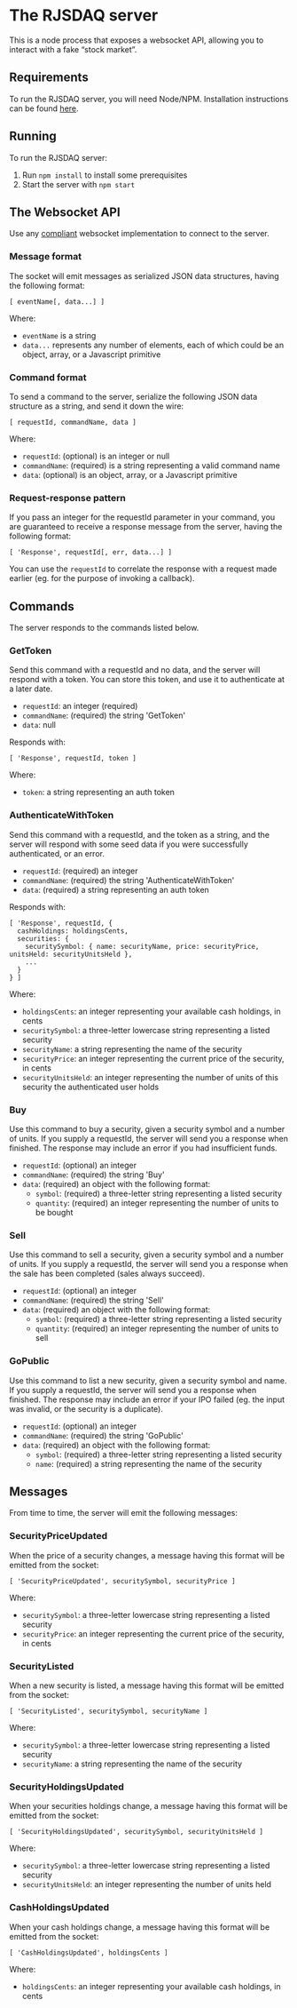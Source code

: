 # The RJSDAQ server

This is a node process that exposes a websocket API, allowing you to interact with a fake “stock market”.

## Requirements

To run the RJSDAQ server, you will need Node/NPM. Installation instructions can be found [here](http://nodejs.org/download/).

## Running

To run the RJSDAQ server:

1. Run `npm install` to install some prerequisites
2. Start the server with `npm start`

## The Websocket API

Use any [compliant](https://github.com/einaros/ws#protocol-support) websocket implementation to connect to the server.

### Message format

The socket will emit messages as serialized JSON data structures, having the following format:

    [ eventName[, data...] ]

Where:

* `eventName` is a string
* `data...` represents any number of elements, each of which could be an object, array, or a Javascript primitive

### Command format

To send a command to the server, serialize the following JSON data structure as a string, and send it down the wire:

    [ requestId, commandName, data ]

Where:

* `requestId`: (optional) is an integer or null
* `commandName`: (required) is a string representing a valid command name
* `data`: (optional) is an object, array, or a Javascript primitive

### Request-response pattern

If you pass an integer for the requestId parameter in your command, you are guaranteed to receive a response message from the server, having the following format:

    [ 'Response', requestId[, err, data...] ]

You can use the `requestId` to correlate the response with a request made earlier (eg. for the purpose of invoking a callback).

## Commands

The server responds to the commands listed below.

### GetToken

Send this command with a requestId and no data, and the server will respond with a token. You can store this token, and use it to authenticate at a later date.

* `requestId`: an integer (required)
* `commandName`: (required) the string 'GetToken'
* `data`: null

Responds with:

    [ 'Response', requestId, token ]

Where:

* `token`: a string representing an auth token

### AuthenticateWithToken

Send this command with a requestId, and the token as a string, and the server will respond with some seed data if you were successfully authenticated, or an error.

* `requestId`: (required) an integer
* `commandName`: (required) the string 'AuthenticateWithToken'
* `data`: (required) a string representing an auth token

Responds with:

    [ 'Response', requestId, {
      cashHoldings: holdingsCents,
      securities: {
        securitySymbol: { name: securityName, price: securityPrice, unitsHeld: securityUnitsHeld },
        ...
      }
    } ]

Where:

* `holdingsCents`: an integer representing your available cash holdings, in cents
* `securitySymbol`: a three-letter lowercase string representing a listed security
* `securityName`: a string representing the name of the security
* `securityPrice`: an integer representing the current price of the security, in cents
* `securityUnitsHeld`: an integer representing the number of units of this security the authenticated user holds

### Buy

Use this command to buy a security, given a security symbol and a number of units. If you supply a requestId, the server will send you a response when finished. The response may include an error if you had insufficient funds.

* `requestId`: (optional) an integer
* `commandName`: (required) the string 'Buy'
* `data`: (required) an object with the following format:
  * `symbol`: (required) a three-letter string representing a listed security
  * `quantity`: (required) an integer representing the number of units to be bought

### Sell

Use this command to sell a security, given a security symbol and a number of units. If you supply a requestId, the server will send you a response when the sale has been completed (sales always succeed).

* `requestId`: (optional) an integer
* `commandName`: (required) the string 'Sell'
* `data`: (required) an object with the following format:
  * `symbol`: (required) a three-letter string representing a listed security
  * `quantity`: (required) an integer representing the number of units to sell

### GoPublic

Use this command to list a new security, given a security symbol and name. If you supply a requestId, the server will send you a response when finished. The response may include an error if your IPO failed (eg. the input was invalid, or the security is a duplicate).

* `requestId`: (optional) an integer
* `commandName`: (required) the string 'GoPublic'
* `data`: (required) an object with the following format:
  * `symbol`: (required) a three-letter string representing a listed security
  * `name`: (required) a string representing the name of the security

## Messages

From time to time, the server will emit the following messages:

### SecurityPriceUpdated

When the price of a security changes, a message having this format will be emitted from the socket:

    [ 'SecurityPriceUpdated', securitySymbol, securityPrice ]

Where:

* `securitySymbol`: a three-letter lowercase string representing a listed security
* `securityPrice`: an integer representing the current price of the security, in cents

### SecurityListed

When a new security is listed, a message having this format will be emitted from the socket:

    [ 'SecurityListed', securitySymbol, securityName ]

Where:

* `securitySymbol`: a three-letter lowercase string representing a listed security
* `securityName`: a string representing the name of the security

### SecurityHoldingsUpdated

When your securities holdings change, a message having this format will be emitted from the socket:

    [ 'SecurityHoldingsUpdated', securitySymbol, securityUnitsHeld ]

Where:

* `securitySymbol`: a three-letter lowercase string representing a listed security
* `securityUnitsHeld`: an integer representing the number of units held

### CashHoldingsUpdated

When your cash holdings change, a message having this format will be emitted from the socket:

    [ 'CashHoldingsUpdated', holdingsCents ]

Where:

* `holdingsCents`: an integer representing your available cash holdings, in cents
